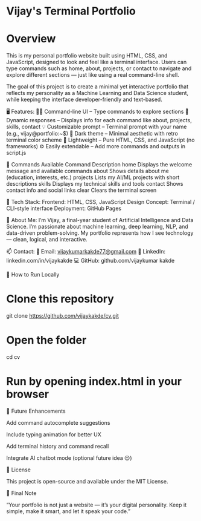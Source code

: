 # Vijay's Terminal Portfolio
# Overview

This is my personal portfolio website built using HTML, CSS, and JavaScript, designed to look and feel like a terminal interface.
Users can type commands such as home, about, projects, or contact to navigate and explore different sections — just like using a real command-line shell.

The goal of this project is to create a minimal yet interactive portfolio that reflects my personality as a Machine Learning and Data Science student, while keeping the interface developer-friendly and text-based.

🖥️ Features:
🧑‍💻 Command-line UI – Type commands to explore sections
📄 Dynamic responses – Displays info for each command like about, projects, skills, contact
💡 Customizable prompt – Terminal prompt with your name (e.g., vijay@portfolio:~$)
🌙 Dark theme – Minimal aesthetic with retro terminal color scheme
🧠 Lightweight – Pure HTML, CSS, and JavaScript (no frameworks)
⚙️ Easily extendable – Add more commands and outputs in script.js

🚀 Commands Available
Command	Description
home	Displays the welcome message and available commands
about	Shows details about me (education, interests, etc.)
projects	Lists my AI/ML projects with short descriptions
skills	Displays my technical skills and tools
contact	Shows contact info and social links
clear	Clears the terminal screen

🧩 Tech Stack:
Frontend: HTML, CSS, JavaScript
Design Concept: Terminal / CLI-style interface
Deployment: GitHub Pages

🧠 About Me:
I’m Vijay, a final-year student of Artificial Intelligence and Data Science.
I’m passionate about machine learning, deep learning, NLP, and data-driven problem-solving.
My portfolio represents how I see technology — clean, logical, and interactive.

📫 Contact:
📧 Email: vijaykumarkakde77@gmail.com
🔗 LinkedIn: linkedin.com/in/vijaykakde
💻 GitHub: github.com/vijaykumar kakde

🧩 How to Run Locally
# Clone this repository
git clone https://github.com/vijaykakde/cv.git

# Open the folder
cd cv

# Run by opening index.html in your browser

🌟 Future Enhancements

Add command autocomplete suggestions

Include typing animation for better UX

Add terminal history and command recall

Integrate AI chatbot mode (optional future idea 😉)

🧾 License

This project is open-source and available under the MIT License.

💬 Final Note

“Your portfolio is not just a website — it’s your digital personality.
Keep it simple, make it smart, and let it speak your code.”
